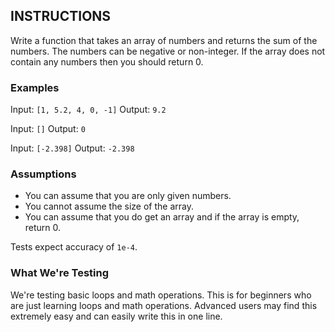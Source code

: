 ## INSTRUCTIONS

Write a function that takes an array of numbers and returns the sum of the numbers. The numbers can be negative or non-integer. If the array does not contain any numbers then you should return 0.

### Examples

Input: `[1, 5.2, 4, 0, -1]`
Output: `9.2`

Input: `[]`
Output: `0`

Input: `[-2.398]`
Output: `-2.398`

### Assumptions

- You can assume that you are only given numbers.
- You cannot assume the size of the array.
- You can assume that you do get an array and if the array is empty, return 0.

Tests expect accuracy of `1e-4`.

### What We're Testing

We're testing basic loops and math operations. This is for beginners who are just learning loops and math operations.
Advanced users may find this extremely easy and can easily write this in one line.